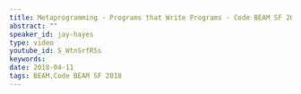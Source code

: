 ```yaml
---
title: Metaprogramming - Programs that Write Programs - Code BEAM SF 2018
abstract: ""
speaker_id: jay-hayes
type: video
youtube_id: S_WtnSrfR5s
keywords: 
date: 2018-04-11
tags: BEAM,Code BEAM SF 2018
---
```


